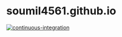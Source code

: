 # soumil4561.github.io

[![continuous-integration](https://github.com/soumil4561/soumil4561.github.io/actions/workflows/merge-workflow.yml/badge.svg)](https://github.com/soumil4561/soumil4561.github.io/actions/workflows/merge-workflow.yml)
